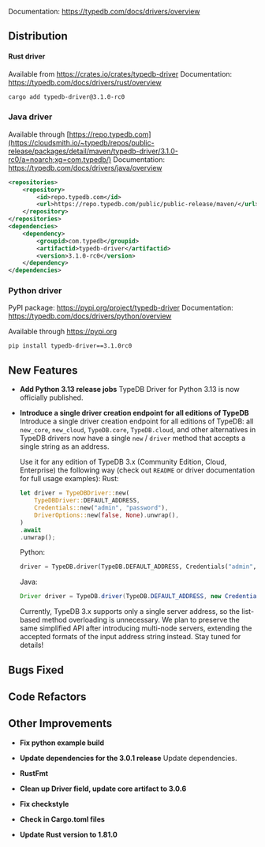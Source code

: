 Documentation: https://typedb.com/docs/drivers/overview

## Distribution

#### Rust driver

Available from https://crates.io/crates/typedb-driver
Documentation: https://typedb.com/docs/drivers/rust/overview


```sh
cargo add typedb-driver@3.1.0-rc0
```


### Java driver

Available through [https://repo.typedb.com](https://cloudsmith.io/~typedb/repos/public-release/packages/detail/maven/typedb-driver/3.1.0-rc0/a=noarch;xg=com.typedb/)
Documentation: https://typedb.com/docs/drivers/java/overview

```xml
<repositories>
    <repository>
        <id>repo.typedb.com</id>
        <url>https://repo.typedb.com/public/public-release/maven/</url>
    </repository>
</repositories>
<dependencies>
    <dependency>
        <groupid>com.typedb</groupid>
        <artifactid>typedb-driver</artifactid>
        <version>3.1.0-rc0</version>
    </dependency>
</dependencies>
```

### Python driver

PyPI package: https://pypi.org/project/typedb-driver
Documentation: https://typedb.com/docs/drivers/python/overview

Available through https://pypi.org

```
pip install typedb-driver==3.1.0rc0
```

## New Features

- **Add Python 3.13 release jobs**
  TypeDB Driver for Python 3.13 is now officially published.


- **Introduce a single driver creation endpoint for all editions of TypeDB**
  Introduce a single driver creation endpoint for all editions of TypeDB: all `new_core`, `new_cloud`, `TypeDB.core`, `TypeDB.cloud`, and other alternatives in TypeDB drivers now have a single `new` / `driver` method that accepts a single string as an address.

  Use it for any edition of TypeDB 3.x (Community Edition, Cloud, Enterprise) the following way (check out `README` or driver documentation for full usage examples):
  Rust:
  ```rust
  let driver = TypeDBDriver::new(
      TypeDBDriver::DEFAULT_ADDRESS,
      Credentials::new("admin", "password"),
      DriverOptions::new(false, None).unwrap(),
  )
  .await
  .unwrap();
  ```

  Python:
  ```py
  driver = TypeDB.driver(TypeDB.DEFAULT_ADDRESS, Credentials("admin", "password"), DriverOptions())
  ```

  Java:
  ```java
  Driver driver = TypeDB.driver(TypeDB.DEFAULT_ADDRESS, new Credentials("admin", "password"), new DriverOptions(false, null));
  ```

  Currently, TypeDB 3.x supports only a single server address, so the list-based method overloading is unnecessary. We plan to preserve the same simplified API after introducing multi-node servers, extending the accepted formats of the input address string instead. Stay tuned for details!

## Bugs Fixed


## Code Refactors
  
  

## Other Improvements

- **Fix python example build**

- **Update dependencies for the 3.0.1 release**
  Update dependencies.

- **RustFmt**

- **Clean up Driver field, update core artifact to 3.0.6**

- **Fix checkstyle**

- **Check in Cargo.toml files**

- **Update Rust version to 1.81.0**

    
